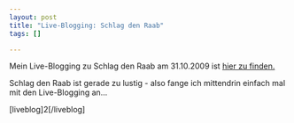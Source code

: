 ```yaml
--- 
layout: post
title: "Live-Blogging: Schlag den Raab"
tags: []

---
```

Mein Live-Blogging zu Schlag den Raab am 31.10.2009 ist <a href="/2009/10/31/live-blogging-schlag-den-raab-am-31-10-2009/#more-537">hier zu finden.</a>

Schlag den Raab ist gerade zu lustig - also fange ich mittendrin einfach mal mit den Live-Blogging an...

[liveblog]2[/liveblog]
